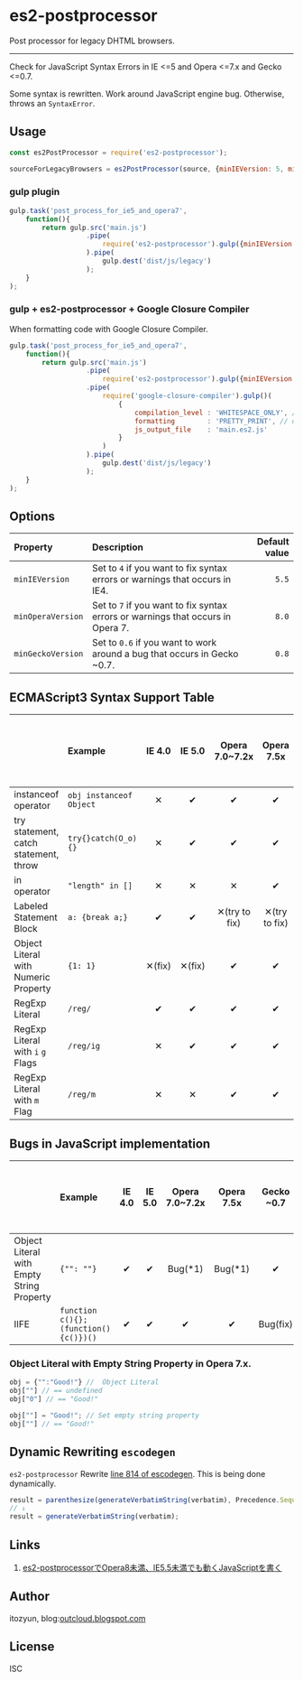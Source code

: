 # es2-postprocessor

Post processor for legacy DHTML browsers.

---

Check for JavaScript Syntax Errors in IE <=5 and Opera <=7.x and Gecko <=0.7.

Some syntax is rewritten. Work around JavaScript engine bug. Otherwise, throws an `SyntaxError`.

## Usage

~~~js
const es2PostProcessor = require('es2-postprocessor');

sourceForLegacyBrowsers = es2PostProcessor(source, {minIEVersion: 5, minOperaVersion: 7, minGeckoVersion: 0.6});
~~~

### gulp plugin

~~~js
gulp.task('post_process_for_ie5_and_opera7',
    function(){
        return gulp.src('main.js')
                   .pipe(
                       require('es2-postprocessor').gulp({minIEVersion: 5, minOperaVersion: 7, minGeckoVersion: 0.6})
                   ).pipe(
                       gulp.dest('dist/js/legacy')
                   );
    }
);
~~~

### gulp + es2-postprocessor + Google Closure Compiler

When formatting code with Google Closure Compiler.

~~~js
gulp.task('post_process_for_ie5_and_opera7',
    function(){
        return gulp.src('main.js')
                   .pipe(
                       require('es2-postprocessor').gulp({minIEVersion: 5, minOperaVersion: 7, minGeckoVersion: 0.6})
                   .pipe(
                       require('google-closure-compiler').gulp()(
                           {
                               compilation_level : 'WHITESPACE_ONLY', // Prevent replacing labeled blocks.
                               formatting        : 'PRETTY_PRINT', // or 'SINGLE_QUOTES'
                               js_output_file    : 'main.es2.js'
                           }
                       )
                   ).pipe(
                       gulp.dest('dist/js/legacy')
                   );
    }
);
~~~

## Options

| Property          | Description                                                                     | Default value |
|:------------------|:--------------------------------------------------------------------------------|--------------:|
| `minIEVersion`    | Set to `4` if you want to fix syntax errors or warnings that occurs in IE4.     | `5.5`         |
| `minOperaVersion` | Set to `7` if you want to fix syntax errors or warnings that occurs in Opera 7. | `8.0`         |
| `minGeckoVersion` | Set to `0.6` if you want to work around a bug that occurs in Gecko ~0.7.        | `0.8`         |

## ECMAScript3 Syntax Support Table

|                                             | Example                              | IE 4.0  | IE 5.0  | Opera 7.0~7.2x | Opera 7.5x     | Gecko ~0.7 |IE 5.5+, Opera 8+, Gecko 0.8+ |
|:--------------------------------------------|:-------------------------------------|:-------:|:-------:|:--------------:|:--------------:|:----------:|:----------------------------:|
| instanceof operator                         | `obj instanceof Object`              | ✕      | ✔      | ✔             | ✔             | ✔         | ✔                           |
| try statement, catch statement, throw       | `try{}catch(O_o){}`                  | ✕      | ✔      | ✔             | ✔             | ✔         | ✔                           |
| in operator                                 | `"length" in []`                     | ✕      | ✕      | ✕             | ✔             | ✔         | ✔                           |
| Labeled Statement Block                     | `a: {break a;}`                      | ✔      | ✔      | ✕(try to fix) | ✕(try to fix) | ✔         | ✔                           |
| Object Literal with Numeric Property        | `{1: 1}`                             | ✕(fix) | ✕(fix) | ✔             | ✔             | ✔         | ✔                           |
| RegExp Literal                              | `/reg/`                              | ✔      | ✔      | ✔             | ✔             | ✔         | ✔                           |
| RegExp Literal with `i` `g` Flags           | `/reg/ig`                            | ✕      | ✔      | ✔             | ✔             | ✔         | ✔                           |
| RegExp Literal with `m` Flag                | `/reg/m`                             | ✕      | ✕      | ✔             | ✔             | ✔         | ✔                           |

## Bugs in JavaScript implementation

|                                             | Example                              | IE 4.0  | IE 5.0  | Opera 7.0~7.2x | Opera 7.5x | Gecko ~0.7 |IE 5.5+, Opera 8+, Gecko 0.8+ |
|:--------------------------------------------|:-------------------------------------|:-------:|:-------:|:--------------:|:----------:|:----------:|:----------------------------:|
| Object Literal with Empty String Property   | `{"": ""}`                           | ✔      | ✔      | Bug(*1)        | Bug(*1)    | ✔         | ✔                           |
| IIFE                                        | `function c(){};(function(){c()})()` | ✔      | ✔      | ✔             | ✔         | Bug(fix)   | ✔                           |

### Object Literal with Empty String Property in Opera 7.x.

~~~js
obj = {"":"Good!"} //  Object Literal
obj[""] // == undefined
obj["0"] // == "Good!"

obj[""] = "Good!"; // Set empty string property
obj[""] // == "Good!"
~~~


## Dynamic Rewriting `escodegen`

`es2-postprocessor` Rewrite [line 814 of escodegen](https://github.com/estools/escodegen/blob/7a48a218cff99cd38e38e54ac8f310196314702e/escodegen.js#L814). This is being done dynamically.

~~~js
result = parenthesize(generateVerbatimString(verbatim), Precedence.Sequence, precedence);
// ↓
result = generateVerbatimString(verbatim);
~~~

## Links

1. [es2-postprocessorでOpera8未満、IE5.5未満でも動くJavaScriptを書く](//outcloud.blogspot.com/2022/11/es2-postprocessor.html)

## Author

itozyun, blog:[outcloud.blogspot.com](//outcloud.blogspot.com/)

## License

ISC
